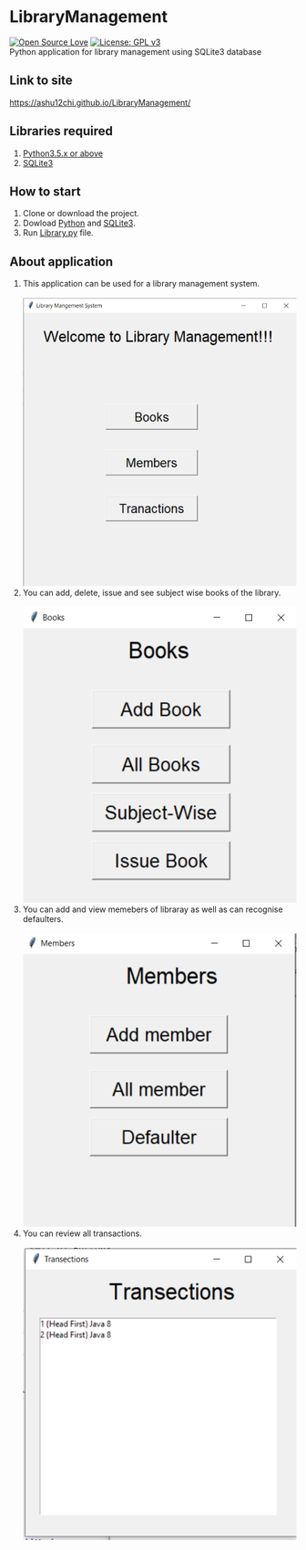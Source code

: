 # LibraryManagement
[![Open Source Love](https://badges.frapsoft.com/os/v1/open-source.svg?v=103)](https://github.com/ellerbrock/open-source-badges/)
[![License: GPL v3](https://img.shields.io/badge/License-GPLv3-blue.svg)](https://www.gnu.org/licenses/gpl-3.0)<br>
Python application for library management using SQLite3 database

## Link to site
https://ashu12chi.github.io/LibraryManagement/

## Libraries required
1. [Python3.5.x or above](https://www.python.org/downloads/)
2. [SQLite3](https://pypi.org/project/db-sqlite3/)

## How to start
1. Clone or download the project.
2. Dowload [Python](https://www.python.org/downloads/) and [SQLite3](https://pypi.org/project/db-sqlite3/).
3. Run [Library.py](https://github.com/ashu12chi/LibraryManagement/blob/master/Library.py) file.

## About application
1. This application can be used for a library management system.
<br><br>![alt txt](https://github.com/ashu12chi/LibraryManagement/blob/master/Welcome.png)<br>
2. You can add, delete, issue and see subject wise books of the library.
<br><br>![alt txt](https://github.com/ashu12chi/LibraryManagement/blob/master/Books.png)<br>
3. You can add and view memebers of libraray as well as can recognise defaulters.
<br><br>![alt txt](https://github.com/ashu12chi/LibraryManagement/blob/master/Members.png)<br>
4. You can review all transactions.
<br><br>![alt txt](https://github.com/ashu12chi/LibraryManagement/blob/master/Transactions.png)<br>
